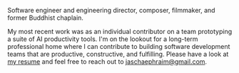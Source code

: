 Software engineer and engineering director, composer, filmmaker, and former Buddhist chaplain.

My most recent work was as an individual contributor on a team prototyping a suite of AI productivity tools. I'm on the lookout for a long-term professional home where I can contribute to building software development teams that are productive, constructive, and fulfilling. Please have a look at [my resume](/jascha-ephraim-resume.pdf) and feel free to reach out to [jaschaephraim@gmail.com](mailto:jaschaephraim@gmail.com).
